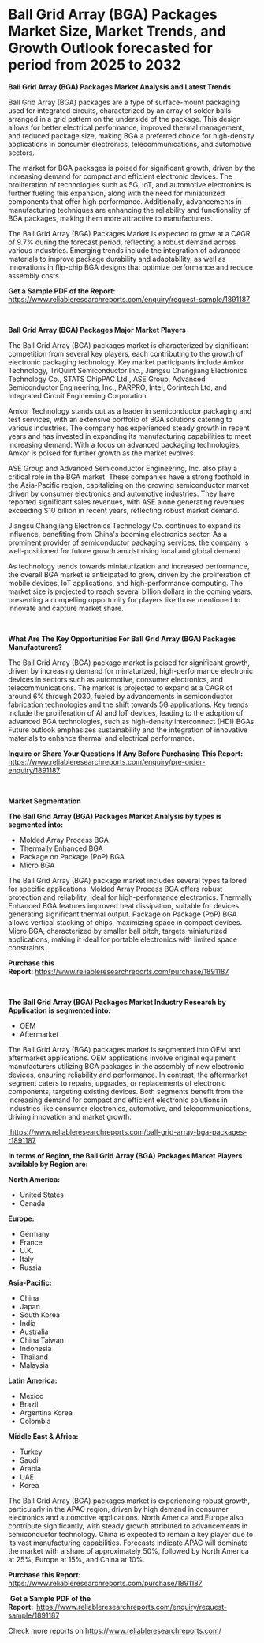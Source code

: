 <p><h1>Ball Grid Array (BGA) Packages Market Size, Market Trends, and Growth Outlook forecasted for period from 2025 to 2032</h1></p><p><strong>Ball Grid Array (BGA) Packages Market Analysis and Latest Trends</strong></p>
<p><p>Ball Grid Array (BGA) packages are a type of surface-mount packaging used for integrated circuits, characterized by an array of solder balls arranged in a grid pattern on the underside of the package. This design allows for better electrical performance, improved thermal management, and reduced package size, making BGA a preferred choice for high-density applications in consumer electronics, telecommunications, and automotive sectors.</p><p>The market for BGA packages is poised for significant growth, driven by the increasing demand for compact and efficient electronic devices. The proliferation of technologies such as 5G, IoT, and automotive electronics is further fueling this expansion, along with the need for miniaturized components that offer high performance. Additionally, advancements in manufacturing techniques are enhancing the reliability and functionality of BGA packages, making them more attractive to manufacturers.</p><p>The Ball Grid Array (BGA) Packages Market is expected to grow at a CAGR of 9.7% during the forecast period, reflecting a robust demand across various industries. Emerging trends include the integration of advanced materials to improve package durability and adaptability, as well as innovations in flip-chip BGA designs that optimize performance and reduce assembly costs.</p></p>
<p><strong>Get a Sample PDF of the Report:&nbsp;</strong> <a href="https://www.reliableresearchreports.com/enquiry/request-sample/1891187?utm_campaign=3349&utm_medium=2&utm_source=Github&utm_content=ia&utm_term=28032025&utm_id=ball-grid-array-bga-packages">https://www.reliableresearchreports.com/enquiry/request-sample/1891187</a></p>
<p>&nbsp;</p>
<p><strong>Ball Grid Array (BGA) Packages Major Market Players</strong></p>
<p><p>The Ball Grid Array (BGA) packages market is characterized by significant competition from several key players, each contributing to the growth of electronic packaging technology. Key market participants include Amkor Technology, TriQuint Semiconductor Inc., Jiangsu Changjiang Electronics Technology Co., STATS ChipPAC Ltd., ASE Group, Advanced Semiconductor Engineering, Inc., PARPRO, Intel, Corintech Ltd, and Integrated Circuit Engineering Corporation.</p><p>Amkor Technology stands out as a leader in semiconductor packaging and test services, with an extensive portfolio of BGA solutions catering to various industries. The company has experienced steady growth in recent years and has invested in expanding its manufacturing capabilities to meet increasing demand. With a focus on advanced packaging technologies, Amkor is poised for further growth as the market evolves.</p><p>ASE Group and Advanced Semiconductor Engineering, Inc. also play a critical role in the BGA market. These companies have a strong foothold in the Asia-Pacific region, capitalizing on the growing semiconductor market driven by consumer electronics and automotive industries. They have reported significant sales revenues, with ASE alone generating revenues exceeding $10 billion in recent years, reflecting robust market demand.</p><p>Jiangsu Changjiang Electronics Technology Co. continues to expand its influence, benefiting from China's booming electronics sector. As a prominent provider of semiconductor packaging services, the company is well-positioned for future growth amidst rising local and global demand.</p><p>As technology trends towards miniaturization and increased performance, the overall BGA market is anticipated to grow, driven by the proliferation of mobile devices, IoT applications, and high-performance computing. The market size is projected to reach several billion dollars in the coming years, presenting a compelling opportunity for players like those mentioned to innovate and capture market share.</p></p>
<p>&nbsp;</p>
<p><strong>What Are The Key Opportunities For Ball Grid Array (BGA) Packages Manufacturers?</strong></p>
<p><p>The Ball Grid Array (BGA) package market is poised for significant growth, driven by increasing demand for miniaturized, high-performance electronic devices in sectors such as automotive, consumer electronics, and telecommunications. The market is projected to expand at a CAGR of around 6% through 2030, fueled by advancements in semiconductor fabrication technologies and the shift towards 5G applications. Key trends include the proliferation of AI and IoT devices, leading to the adoption of advanced BGA technologies, such as high-density interconnect (HDI) BGAs. Future outlook emphasizes sustainability and the integration of innovative materials to enhance thermal and electrical performance.</p></p>
<p><strong>Inquire or Share Your Questions If Any Before Purchasing This Report:</strong> <a href="https://www.reliableresearchreports.com/enquiry/pre-order-enquiry/1891187?utm_campaign=3349&utm_medium=2&utm_source=Github&utm_content=ia&utm_term=28032025&utm_id=ball-grid-array-bga-packages">https://www.reliableresearchreports.com/enquiry/pre-order-enquiry/1891187</a></p>
<p>&nbsp;</p>
<p><strong>Market Segmentation</strong></p>
<p><strong>The Ball Grid Array (BGA) Packages Market Analysis by types is segmented into:</strong></p>
<p><ul><li>Molded Array Process BGA</li><li>Thermally Enhanced BGA</li><li>Package on Package (PoP) BGA</li><li>Micro BGA</li></ul></p>
<p><p>The Ball Grid Array (BGA) package market includes several types tailored for specific applications. Molded Array Process BGA offers robust protection and reliability, ideal for high-performance electronics. Thermally Enhanced BGA features improved heat dissipation, suitable for devices generating significant thermal output. Package on Package (PoP) BGA allows vertical stacking of chips, maximizing space in compact devices. Micro BGA, characterized by smaller ball pitch, targets miniaturized applications, making it ideal for portable electronics with limited space constraints.</p></p>
<p><strong>Purchase this Report:&nbsp;</strong><a href="https://www.reliableresearchreports.com/purchase/1891187?utm_campaign=3349&utm_medium=2&utm_source=Github&utm_content=ia&utm_term=28032025&utm_id=ball-grid-array-bga-packages">https://www.reliableresearchreports.com/purchase/1891187</a></p>
<p>&nbsp;</p>
<p><strong>The Ball Grid Array (BGA) Packages Market Industry Research by Application is segmented into:</strong></p>
<p><ul><li>OEM</li><li>Aftermarket</li></ul></p>
<p><p>The Ball Grid Array (BGA) packages market is segmented into OEM and aftermarket applications. OEM applications involve original equipment manufacturers utilizing BGA packages in the assembly of new electronic devices, ensuring reliability and performance. In contrast, the aftermarket segment caters to repairs, upgrades, or replacements of electronic components, targeting existing devices. Both segments benefit from the increasing demand for compact and efficient electronic solutions in industries like consumer electronics, automotive, and telecommunications, driving innovation and market growth.</p></p>
<p><a href="https://www.reliableresearchreports.com/ball-grid-array-bga-packages-r1891187?utm_campaign=3349&utm_medium=2&utm_source=Github&utm_content=ia&utm_term=28032025&utm_id=ball-grid-array-bga-packages">&nbsp;https://www.reliableresearchreports.com/ball-grid-array-bga-packages-r1891187</a></p>
<p><strong>In terms of Region, the Ball Grid Array (BGA) Packages Market Players available by Region are:</strong></p>
<p>
    <p> <strong> North America: </strong>
        <ul>
            <li>United States</li>
            <li>Canada</li>
        </ul>
        </p> 
    <p> <strong> Europe: </strong>
        <ul>
            <li>Germany</li>
            <li>France</li>
            <li>U.K.</li>
            <li>Italy</li>
            <li>Russia</li>
        </ul>
        </p> 
    <p> <strong> Asia-Pacific: </strong>
        <ul>
            <li>China</li>
            <li>Japan</li>
            <li>South Korea</li>
            <li>India</li>
            <li>Australia</li>
            <li>China Taiwan</li>
            <li>Indonesia</li>
            <li>Thailand</li>
            <li>Malaysia</li>
        </ul>
        </p> 
    <p> <strong> Latin America: </strong>
        <ul>
            <li>Mexico</li>
            <li>Brazil</li>
            <li>Argentina Korea</li>
            <li>Colombia</li>
        </ul>
        </p> 
    <p> <strong> Middle East & Africa: </strong>
        <ul>
            <li>Turkey</li>
            <li>Saudi</li>
            <li>Arabia</li>
            <li>UAE</li>
            <li>Korea</li>
        </ul>
    </p>
    </p>
<p><p>The Ball Grid Array (BGA) packages market is experiencing robust growth, particularly in the APAC region, driven by high demand in consumer electronics and automotive applications. North America and Europe also contribute significantly, with steady growth attributed to advancements in semiconductor technology. China is expected to remain a key player due to its vast manufacturing capabilities. Forecasts indicate APAC will dominate the market with a share of approximately 50%, followed by North America at 25%, Europe at 15%, and China at 10%.</p></p>
<p><strong>Purchase this Report: </strong><a href="https://www.reliableresearchreports.com/purchase/1891187?utm_campaign=3349&utm_medium=2&utm_source=Github&utm_content=ia&utm_term=28032025&utm_id=ball-grid-array-bga-packages">https://www.reliableresearchreports.com/purchase/1891187</a></p>
<p>&nbsp;<strong>Get a Sample PDF of the Report:&nbsp;&nbsp;</strong><a href="https://www.reliableresearchreports.com/enquiry/request-sample/1891187?utm_campaign=3349&utm_medium=2&utm_source=Github&utm_content=ia&utm_term=28032025&utm_id=ball-grid-array-bga-packages">https://www.reliableresearchreports.com/enquiry/request-sample/1891187</a></p>
<p><strong></strong></p>
<p>Check more reports on <a href="https://www.reliableresearchreports.com/?utm_campaign=3349&utm_medium=2&utm_source=Github&utm_content=ia&utm_term=28032025&utm_id=ball-grid-array-bga-packages">https://www.reliableresearchreports.com/</a></p>